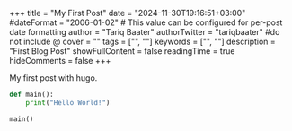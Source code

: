 +++
title = "My First Post"
date = "2024-11-30T19:16:51+03:00"
#dateFormat = "2006-01-02" # This value can be configured for per-post date formatting
author = "Tariq Baater"
authorTwitter = "tariqbaater" #do not include @
cover = ""
tags = ["", ""]
keywords = ["", ""]
description = "First Blog Post"
showFullContent = false
readingTime = true
hideComments = false
+++

My first post with hugo.

```python
def main():
    print("Hello World!")

main()
```
